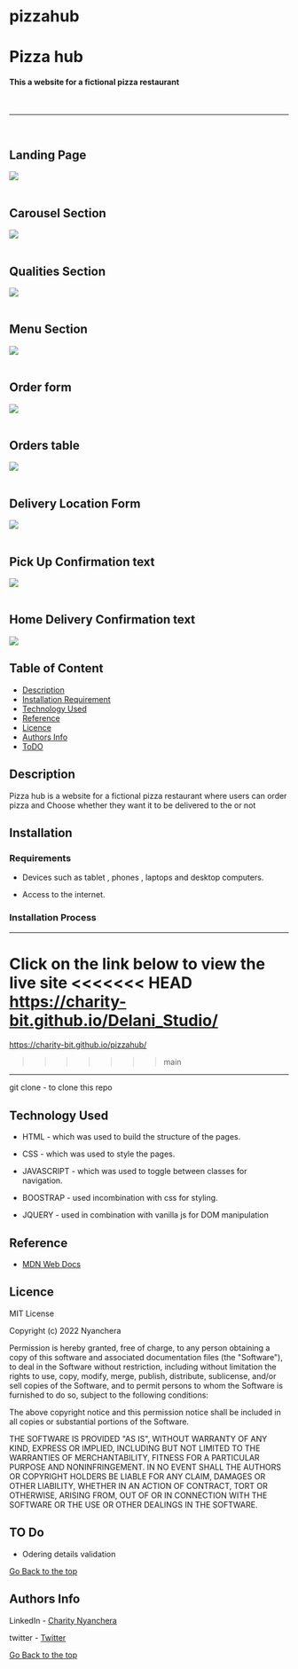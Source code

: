 # pizzahub


<h1>Pizza hub</h1>

<h4>This a website for a fictional pizza restaurant</h4>

<br>

<hr>
<br>

<h2>Landing Page</h2>
<img src="./images/landing.png">
<br>


<br>
<h2>Carousel Section</h2>
<img src="./images/carousel.png">
<br>

<br>
<h2>Qualities Section</h2>
<img src="./images/qualities.png">
<br>

<br>
<h2>Menu Section</h2>
<img src="./images/meu_img.png">
<br>

<br>
<h2>Order form</h2>
<img src="./images/order_form.png">
<br>

<br>
<h2>Orders table</h2>
<img src="./images/orders_table.png">
<br>

<br>
<h2>Delivery Location Form</h2>
<img src="./images/location.png">
<br>


<br>
<h2>Pick Up Confirmation text</h2>
<img src="./images/output.png">
<br>

<br>
<h2>Home Delivery Confirmation text</h2>
<img src="./images/del.png">
<br>




## Table of Content

- [Description](#description)
- [Installation Requirement](#Installation)
- [Technology Used](#technology-used)
- [Reference](#reference)
- [Licence](#licence)
- [Authors Info](#author-Info)
- [ToDO](#To-Do)

## Description

<p> Pizza hub is a website for a fictional pizza restaurant where users can order pizza and Choose whether they want it to be delivered to the or not</p>





## Installation

### Requirements

- Devices such as tablet , phones , laptops and desktop computers.

- Access to the internet.

### Installation Process

---

Click on the link below to view the live site
<<<<<<< HEAD
<a href="https://charity-bit.github.io/Delani_Studio/">https://charity-bit.github.io/Delani_Studio/<a>
=======
<a href="https://charity-bit.github.io/pizzahub">https://charity-bit.github.io/pizzahub/<a>
>>>>>>> main


---
<p>git clone - to clone this repo</p>

## Technology Used

- HTML - which was used to build the structure of the pages.

- CSS - which was used to style the pages.

- JAVASCRIPT - which was used to toggle between classes for navigation.

- BOOSTRAP - used incombination with css for styling.
- JQUERY - used in combination with vanilla js for DOM manipulation

## Reference

- <a href="https://developer.mozilla.org/en-US/"> MDN Web Docs</a>

## Licence
MIT License

Copyright (c) 2022 Nyanchera

Permission is hereby granted, free of charge, to any person obtaining a copy
of this software and associated documentation files (the "Software"), to deal
in the Software without restriction, including without limitation the rights
to use, copy, modify, merge, publish, distribute, sublicense, and/or sell
copies of the Software, and to permit persons to whom the Software is
furnished to do so, subject to the following conditions:

The above copyright notice and this permission notice shall be included in all
copies or substantial portions of the Software.

THE SOFTWARE IS PROVIDED "AS IS", WITHOUT WARRANTY OF ANY KIND, EXPRESS OR
IMPLIED, INCLUDING BUT NOT LIMITED TO THE WARRANTIES OF MERCHANTABILITY,
FITNESS FOR A PARTICULAR PURPOSE AND NONINFRINGEMENT. IN NO EVENT SHALL THE
AUTHORS OR COPYRIGHT HOLDERS BE LIABLE FOR ANY CLAIM, DAMAGES OR OTHER
LIABILITY, WHETHER IN AN ACTION OF CONTRACT, TORT OR OTHERWISE, ARISING FROM,
OUT OF OR IN CONNECTION WITH THE SOFTWARE OR THE USE OR OTHER DEALINGS IN THE
SOFTWARE.

 ## TO Do
  <ul>
    <li>Odering details validation </li>
      </ul>
 

 [Go Back to the top](#pizzahub)

## Authors Info

LinkedIn - [Charity Nyanchera](https://www.linkedin.com/in/charity-nyanchera-2679281a2/)

twitter - [Twitter](https://twitter.com/CcNyanchera)

[Go Back to the top](#pizzahub)
  
 




